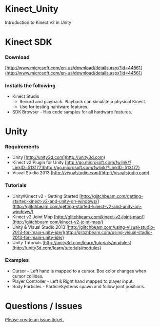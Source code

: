 # Kinect_Unity
Introduction to Kinect v2 in Unity

# Kinect SDK
### Download
[http://www.microsoft.com/en-us/download/details.aspx?id=44561](http://www.microsoft.com/en-us/download/details.aspx?id=44561)

### Installs the following
* Kinect Studio
  * Record and playback.  Playback can simulate a physical Kinect.
  * Use for testing hardware features.
* SDK Browser - Has code samples for all hardware features.

# Unity
### Requirements
* Unity [http://unity3d.com](http://unity3d.com)
* Kinect v2 Plugin for Unity [http://go.microsoft.com/fwlink/?LinkID=513177](http://go.microsoft.com/fwlink/?LinkID=513177)
* Visual Studio 2013 [http://visualstudio.com](http://visualstudio.com)

### Tutorials
* Unity/Kinect v2 - Getting Started [http://glitchbeam.com/getting-started-kinect-v2-and-unity-on-windows/](http://glitchbeam.com/getting-started-kinect-v2-and-unity-on-windows/)
* Kinect v2 Joint Map [http://glitchbeam.com/kinect-v2-joint-map/](http://glitchbeam.com/kinect-v2-joint-map/)
* Unity & Visual Studio 2013 [http://glitchbeam.com/using-visual-studio-2013-for-main-unity-ide/](http://glitchbeam.com/using-visual-studio-2013-for-main-unity-ide/)
* Unity Tutorials [http://unity3d.com/learn/tutorials/modules](http://unity3d.com/learn/tutorials/modules)

### Examples
* Cursor - Left hand is mapped to a cursor.  Box color changes when cursor collides.
* Player Controller - Left & Right hand mapped to player input.
* Body Particles - ParticleSystems spawn and follow joint positions.

# Questions / Issues
[Please create an issue ticket.](https://github.com/jasonrwalters/Kinect_Unity/issues)
